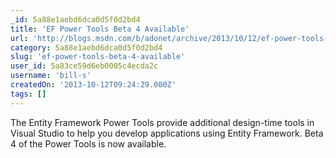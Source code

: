 ```yaml
---
_id: 5a88e1aebd6dca0d5f0d2bd4
title: 'EF Power Tools Beta 4 Available'
url: 'http://blogs.msdn.com/b/adonet/archive/2013/10/12/ef-power-tools-beta-4-available.aspx'
category: 5a88e1aebd6dca0d5f0d2bd4
slug: 'ef-power-tools-beta-4-available'
user_id: 5a83ce59d6eb0005c4ecda2c
username: 'bill-s'
createdOn: '2013-10-12T09:24:29.000Z'
tags: []
---
```


The Entity Framework Power Tools provide additional design-time tools in Visual Studio to help you develop applications using Entity Framework. Beta 4 of the Power Tools is now available.
